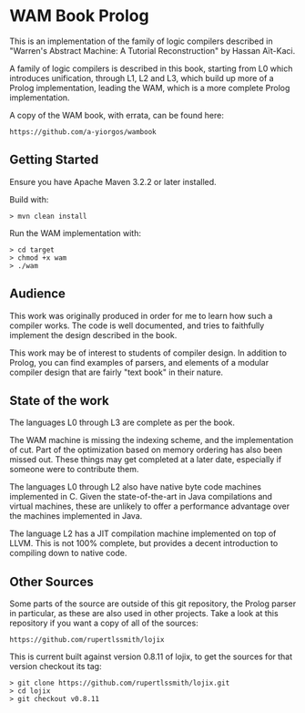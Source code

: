 WAM Book Prolog
===============

This is an implementation of the family of logic compilers described in "Warren's Abstract Machine: A Tutorial Reconstruction" by Hassan Aït-Kaci.

A family of logic compilers is described in this book, starting from L0 which introduces unification, through L1, L2 and L3, which build up more of a Prolog implementation, leading the WAM, which is a more complete Prolog implementation.

A copy of the WAM book, with errata, can be found here:
    
    https://github.com/a-yiorgos/wambook    

Getting Started
---------------

Ensure you have Apache Maven 3.2.2 or later installed.

Build with:

    > mvn clean install

Run the WAM implementation with:

    > cd target
    > chmod +x wam
    > ./wam
    
Audience
--------

This work was originally produced in order for me to learn how such a compiler works. The code is well documented, and tries to faithfully implement the design described in the book.

This work may be of interest to students of compiler design. In addition to Prolog, you can find examples of parsers, and elements of a modular compiler design that are fairly "text book" in their nature.

State of the work
-----------------

The languages L0 through L3 are complete as per the book.

The WAM machine is missing the indexing scheme, and the implementation of cut. Part of the optimization based on memory ordering has also been missed out. These things may get completed at a later date, especially if someone were to contribute them.

The languages L0 through L2 also have native byte code machines implemented in C. Given the state-of-the-art in Java compilations and virtual machines, these are unlikely to offer a performance advantage over the machines implemented in Java.

The language L2 has a JIT compilation machine implemented on top of LLVM. This is not 100% complete, but provides a decent introduction to compiling down to native code.
    
Other Sources
-------------

Some parts of the source are outside of this git repository, the Prolog parser in particular, as these are also used in other projects. Take a look at this repository if you want a copy of all of the sources:

    https://github.com/rupertlssmith/lojix

This is current built against version 0.8.11 of lojix, to get the sources for that version checkout its tag:

    > git clone https://github.com/rupertlssmith/lojix.git
    > cd lojix
    > git checkout v0.8.11
